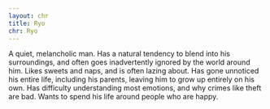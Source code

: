```yaml
---
layout: chr
title: Ryo
chr: Ryo
---
```

A quiet, melancholic man. Has a natural tendency to blend into his surroundings, and often goes inadvertently ignored by the world around him. Likes sweets and naps, and is often lazing about. Has gone unnoticed his entire life, including his parents, leaving him to grow up entirely on his own. Has difficulty understanding most emotions, and why crimes like theft are bad. Wants to spend his life around people who are happy.